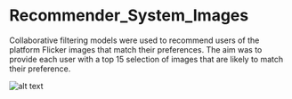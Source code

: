 # Recommender_System_Images
Collaborative filtering models were used to recommend users of the platform Flicker images that match their preferences. The aim was to provide each user with a top 15 selection of images that are likely to match their preference. 

![alt text](https://github.com/aber0016/Text_Classification_RNN/blob/main/rec_2.png?raw=true)
